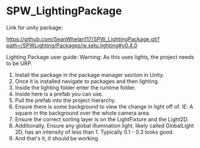 # SPW_LightingPackage

Link for unity package:

https://github.com/SeanWhelan117/SPW_LightingPackage.git?path=/SPWLighting/Packages/ie.setu.lighting#v0.4.0



Lighting Package user guide:
Warning: As this uses lights, the project needs to be URP.

1. Install the package in the package manager section in Unity.
2. Once it is installed navigate to packages and then lighting.
3. Inside the lighting folder enter the runtime folder. 
4. Inside here is a prefab you can use.
5. Pull the prefab into the project hierarchy.
6. Ensure there is some background to view the change in light off of. IE: A square in the background over the whole camera area.
7. Ensure the correct sorting layer is on the LightFixture and the Light2D.
8. Additionally, Ensure any global illumination light, likely called GlobalLight 2D, has an intensity of less than 1. Typically 0.1 - 0.3 looks good.
9. And that's it, it should be working.

